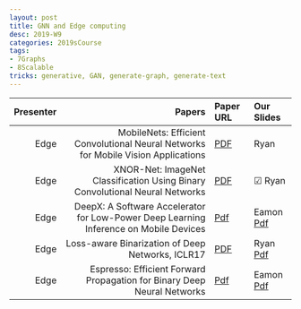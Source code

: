 ```yaml
---
layout: post
title: GNN and Edge computing 
desc: 2019-W9
categories: 2019sCourse
tags:
- 7Graphs
- 8Scalable
tricks: generative, GAN, generate-graph, generate-text   
---
```


| Presenter | Papers | Paper URL| Our Slides |
| -----: | -------------------------------------: | :----- | :----- |
| Edge |  MobileNets: Efficient Convolutional Neural Networks for Mobile Vision Applications | [PDF]()   | Ryan | 
| Edge | XNOR-Net: ImageNet Classification Using Binary Convolutional Neural Networks | [PDF]()   | &#9745;  Ryan  | 
| Edge | DeepX: A Software Accelerator for Low-Power Deep Learning Inference on Mobile Devices  | [Pdf](https://ix.cs.uoregon.edu/~jiao/papers/ipsn16.pdf) | Eamon [Pdf]() | Derrick [Pdf]() | 
| Edge |  Loss-aware Binarization of Deep Networks, ICLR17 | [PDF](https://arxiv.org/abs/1611.01600)   | Ryan [Pdf]() | Derrick [Pdf]() | 
| Edge |  Espresso: Efficient Forward Propagation for Binary Deep Neural Networks    | [Pdf](https://arxiv.org/abs/1705.07175) | Eamon [Pdf]() | Derrick [Pdf]() | 
